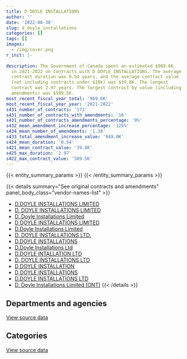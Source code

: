 ```yaml
---
title: D DOYLE INSTALLATIONS
author: ''
date: '2022-08-30'
slug: d_doyle_installations
categories: []
tags: []
images:
  - /img/cover.png
r_init: |-
  
description: The Government of Canada spent an estimated $969.6K
  in 2021-2022 on contracts with D DOYLE INSTALLATIONS. The average
  contract duration was 0.54 years, and the average contract value
  (not including contracts under $10k) was $39.8K. The longest
  contract was 2.97 years. The largest contract by value (including
  amendments) was $509.5K.
most_recent_fiscal_year_total: '969.6K'
most_recent_fiscal_year_year: '2021-2022'
s431_number_of_contracts: '171'
s431_number_of_contracts_with_amendments: '16'
s431_number_of_contracts_amendments_percentage: '9%'
s432_mean_amendment_increase_percentage: '125%'
s434_mean_number_of_amendments: '1.38'
s433_total_amendment_increase_value: '949.0K'
s424_mean_duration: '0.54'
s421_mean_contract_value: '39.8K'
s425_max_duration: '2.97'
s422_max_contract_value: '509.5K'
---
```


<script src="/rmarkdown-libs/htmlwidgets/htmlwidgets.js"></script>
<link href="/rmarkdown-libs/datatables-css/datatables-crosstalk.css" rel="stylesheet" />
<script src="/rmarkdown-libs/datatables-binding/datatables.js"></script>
<script src="/rmarkdown-libs/jquery/jquery-3.6.0.min.js"></script>
<link href="/rmarkdown-libs/dt-core-bootstrap/css/dataTables.bootstrap.min.css" rel="stylesheet" />
<link href="/rmarkdown-libs/dt-core-bootstrap/css/dataTables.bootstrap.extra.css" rel="stylesheet" />
<script src="/rmarkdown-libs/dt-core-bootstrap/js/jquery.dataTables.min.js"></script>
<script src="/rmarkdown-libs/dt-core-bootstrap/js/dataTables.bootstrap.min.js"></script>
<link href="/rmarkdown-libs/crosstalk/css/crosstalk.min.css" rel="stylesheet" />
<script src="/rmarkdown-libs/crosstalk/js/crosstalk.min.js"></script>
<script src="/rmarkdown-libs/htmlwidgets/htmlwidgets.js"></script>
<link href="/rmarkdown-libs/datatables-css/datatables-crosstalk.css" rel="stylesheet" />
<script src="/rmarkdown-libs/datatables-binding/datatables.js"></script>
<script src="/rmarkdown-libs/jquery/jquery-3.6.0.min.js"></script>
<link href="/rmarkdown-libs/dt-core-bootstrap/css/dataTables.bootstrap.min.css" rel="stylesheet" />
<link href="/rmarkdown-libs/dt-core-bootstrap/css/dataTables.bootstrap.extra.css" rel="stylesheet" />
<script src="/rmarkdown-libs/dt-core-bootstrap/js/jquery.dataTables.min.js"></script>
<script src="/rmarkdown-libs/dt-core-bootstrap/js/dataTables.bootstrap.min.js"></script>
<link href="/rmarkdown-libs/crosstalk/css/crosstalk.min.css" rel="stylesheet" />
<script src="/rmarkdown-libs/crosstalk/js/crosstalk.min.js"></script>

{{< entity_summary_params >}}
{{< /entity_summary_params >}}

{{< details summary="See original contracts and amendments" panel_body_class="vendor-names-list" >}}
- [D.DOYLE INSTALLATIONS LIMITED](https://search.open.canada.ca/en/ct/?sort=contract_value_f%20desc&page=1&search_text=%22D.DOYLE%20INSTALLATIONS%20LIMITED%22)
- [D. DOYLE INSTALLATIONS LIMITED](https://search.open.canada.ca/en/ct/?sort=contract_value_f%20desc&page=1&search_text=%22D.%20DOYLE%20INSTALLATIONS%20LIMITED%22)
- [D. Doyle Installations Limited](https://search.open.canada.ca/en/ct/?sort=contract_value_f%20desc&page=1&search_text=%22D.%20Doyle%20Installations%20Limited%22)
- [D DOYLE INSTALLATIONS LIMITED](https://search.open.canada.ca/en/ct/?sort=contract_value_f%20desc&page=1&search_text=%22D%20DOYLE%20INSTALLATIONS%20LIMITED%22)
- [D.Doyle Installations Limited](https://search.open.canada.ca/en/ct/?sort=contract_value_f%20desc&page=1&search_text=%22D.Doyle%20Installations%20Limited%22)
- [D. DOYLE INSTALLATIONS LTD.](https://search.open.canada.ca/en/ct/?sort=contract_value_f%20desc&page=1&search_text=%22D.%20DOYLE%20%20INSTALLATIONS%20LTD.%22)
- [D.DOYLE INSTALLATIONS](https://search.open.canada.ca/en/ct/?sort=contract_value_f%20desc&page=1&search_text=%22D.DOYLE%20INSTALLATIONS%22)
- [D.Doyle Installations Ltd](https://search.open.canada.ca/en/ct/?sort=contract_value_f%20desc&page=1&search_text=%22D.Doyle%20Installations%20Ltd%22)
- [D.DOYLE INTALLATION LTD](https://search.open.canada.ca/en/ct/?sort=contract_value_f%20desc&page=1&search_text=%22D.DOYLE%20INTALLATION%20LTD%22)
- [D. DOYLE INSTALLATIONS LTD](https://search.open.canada.ca/en/ct/?sort=contract_value_f%20desc&page=1&search_text=%22D.%20DOYLE%20INSTALLATIONS%20LTD%22)
- [D DOYLE INSTALLATION](https://search.open.canada.ca/en/ct/?sort=contract_value_f%20desc&page=1&search_text=%22D%20DOYLE%20INSTALLATION%22)
- [D DOYLE INSTALLATIONS](https://search.open.canada.ca/en/ct/?sort=contract_value_f%20desc&page=1&search_text=%22D%20DOYLE%20INSTALLATIONS%22)
- [D.DOYLE INSTALLATIONS LTD](https://search.open.canada.ca/en/ct/?sort=contract_value_f%20desc&page=1&search_text=%22D.DOYLE%20INSTALLATIONS%20LTD%22)
- [D. Doyle Installations Limited (ONT)](https://search.open.canada.ca/en/ct/?sort=contract_value_f%20desc&page=1&search_text=%22D.%20Doyle%20Installations%20Limited%20%20%28ONT%29%22)
{{< /details >}}

## Departments and agencies

<div id="htmlwidget-1" style="width:100%;height:auto;" class="datatables html-widget"></div>
<script type="application/json" data-for="htmlwidget-1">{"x":{"style":"bootstrap","filter":"none","vertical":false,"data":[["<a href=\"/departments/cic/\">Immigration, Refugees and Citizenship Canada<\/a>","<a href=\"/departments/cra-arc/\">Canada Revenue Agency<\/a>","<a href=\"/departments/csc-scc/\">Correctional Service of Canada<\/a>","<a href=\"/departments/dnd-mdn/\">National Defence<\/a>","<a href=\"/departments/ec/\">Environment and Climate Change Canada<\/a>","<a href=\"/departments/esdc-edsc/\">Employment and Social Development Canada<\/a>","<a href=\"/departments/irb-cisr/\">Immigration and Refugee Board of Canada<\/a>","<a href=\"/departments/osfi-bsif/\">Office of the Superintendent of Financial Institutions Canada<\/a>","<a href=\"/departments/pc/\">Parks Canada<\/a>","<a href=\"/departments/pwgsc-tpsgc/\">Public Services and Procurement Canada<\/a>","<a href=\"/departments/statcan/\">Statistics Canada<\/a>"],[null,47896.69,403288.53,null,64623.5,null,null,null,null,1188545.61,null],[34175.61,11062.19,412422.7,null,64800.55,null,81454.67,76632.83,56216.04,485559.43,null],[null,null,698421.66,17782.92,45200,468527.83,null,50718.17,67508.34,372209.86,null],[null,null,290432.2,null,33719.71,395814.91,null,23865.6,null,189337.55,36468.94]],"container":"<table class=\"table table-striped table-hover row-border order-column display\">\n  <thead>\n    <tr>\n      <th>Department<\/th>\n      <th>2018-2019<\/th>\n      <th>2019-2020<\/th>\n      <th>2020-2021<\/th>\n      <th>2021-2022<\/th>\n    <\/tr>\n  <\/thead>\n<\/table>","options":{"order":[[4,"desc"]],"pageLength":10,"autoWidth":true,"columnDefs":[{"targets":1,"render":"function(data, type, row, meta) {\n    return type !== 'display' ? data : DTWidget.formatCurrency(data, \"$\", 2, 3, \",\", \".\", true, null);\n  }"},{"targets":2,"render":"function(data, type, row, meta) {\n    return type !== 'display' ? data : DTWidget.formatCurrency(data, \"$\", 2, 3, \",\", \".\", true, null);\n  }"},{"targets":3,"render":"function(data, type, row, meta) {\n    return type !== 'display' ? data : DTWidget.formatCurrency(data, \"$\", 2, 3, \",\", \".\", true, null);\n  }"},{"targets":4,"render":"function(data, type, row, meta) {\n    return type !== 'display' ? data : DTWidget.formatCurrency(data, \"$\", 2, 3, \",\", \".\", true, null);\n  }"},{"width":"16%","targets":[1,2,3,4]},{"className":"dt-right","targets":[1,2,3,4]}],"orderClasses":false}},"evals":["options.columnDefs.0.render","options.columnDefs.1.render","options.columnDefs.2.render","options.columnDefs.3.render"],"jsHooks":[]}</script>
<p class="text-right">
<a href="https://github.com/GoC-Spending/contracts-data/tree/main/data/out/vendors/d_doyle_installations/summary_by_fiscal_year_by_department.csv" class="source-data-link btn btn-link">View source data</a>
</p>

## Categories

<div id="htmlwidget-2" style="width:100%;height:auto;" class="datatables html-widget"></div>
<script type="application/json" data-for="htmlwidget-2">{"x":{"style":"bootstrap","filter":"none","vertical":false,"data":[["<a href=\"/categories/facilities_and_construction/\">Facilities and construction<\/a>","<a href=\"/categories/office_management/\">Office management<\/a>","<a href=\"/categories/professional_services/\">Professional services<\/a>","<a href=\"/categories/transportation_and_logistics/\">Transportation and logistics<\/a>","<a href=\"/categories/industrial_products_and_services/\">Industrial products and services<\/a>"],[22696.56,null,643227.05,957648.27,80782.46],[30441.69,81454.67,788219.15,322208.51,null],[17782.92,193738.5,1170665.08,338182.29,null],[null,211434.36,568867,189337.55,null]],"container":"<table class=\"table table-striped table-hover row-border order-column display\">\n  <thead>\n    <tr>\n      <th>Category<\/th>\n      <th>2018-2019<\/th>\n      <th>2019-2020<\/th>\n      <th>2020-2021<\/th>\n      <th>2021-2022<\/th>\n    <\/tr>\n  <\/thead>\n<\/table>","options":{"order":[[4,"desc"]],"dom":"t","pageLength":30,"autoWidth":true,"columnDefs":[{"targets":1,"render":"function(data, type, row, meta) {\n    return type !== 'display' ? data : DTWidget.formatCurrency(data, \"$\", 2, 3, \",\", \".\", true, null);\n  }"},{"targets":2,"render":"function(data, type, row, meta) {\n    return type !== 'display' ? data : DTWidget.formatCurrency(data, \"$\", 2, 3, \",\", \".\", true, null);\n  }"},{"targets":3,"render":"function(data, type, row, meta) {\n    return type !== 'display' ? data : DTWidget.formatCurrency(data, \"$\", 2, 3, \",\", \".\", true, null);\n  }"},{"targets":4,"render":"function(data, type, row, meta) {\n    return type !== 'display' ? data : DTWidget.formatCurrency(data, \"$\", 2, 3, \",\", \".\", true, null);\n  }"},{"width":"16%","targets":[1,2,3,4]},{"className":"dt-right","targets":[1,2,3,4]}],"orderClasses":false,"lengthMenu":[10,25,30,50,100]}},"evals":["options.columnDefs.0.render","options.columnDefs.1.render","options.columnDefs.2.render","options.columnDefs.3.render"],"jsHooks":[]}</script>
<p class="text-right">
<a href="https://github.com/GoC-Spending/contracts-data/tree/main/data/out/vendors/d_doyle_installations/summary_by_fiscal_year_by_category.csv" class="source-data-link btn btn-link">View source data</a>
</p>
